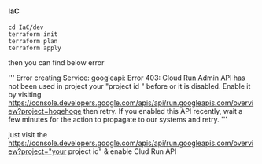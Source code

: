 #### IaC 
```
cd IaC/dev
terraform init
terraform plan
terraform apply
```
then you can find below error

'''
Error creating Service: googleapi: Error 403: Cloud Run Admin API has not been used in project your "project id " before or it is disabled. Enable it by visiting https://console.developers.google.com/apis/api/run.googleapis.com/overview?project=hogehoge then retry. If you enabled this API recently, wait a few minutes for the action to propagate to our systems and retry.
'''

just visit the https://console.developers.google.com/apis/api/run.googleapis.com/overview?project="your project id" & enable Clud Run API